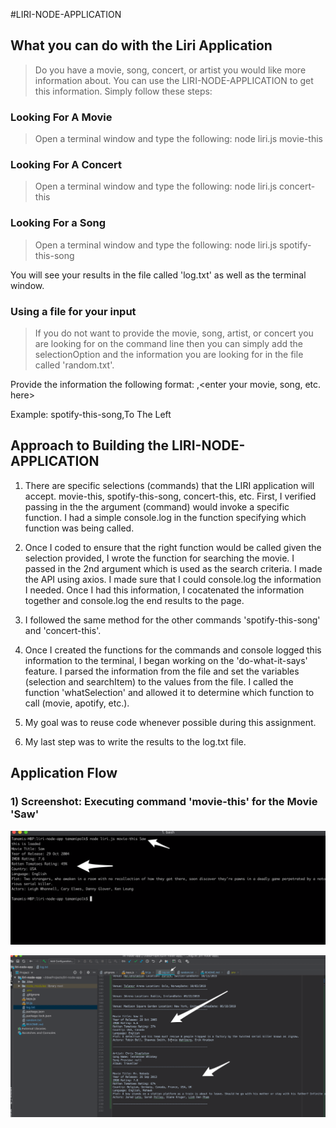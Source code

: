 #LIRI-NODE-APPLICATION

## What you can do with the Liri Application

> Do you have a movie, song, concert, or artist you would like more information about.
> You can use the LIRI-NODE-APPLICATION to get this information. 
> Simply follow these steps:

### Looking For A Movie

> Open a terminal window and type the following:
> node liri.js movie-this *<enter your movie name here>* 

### Looking For A Concert

> Open a terminal window and type the following: 
> node liri.js concert-this *<enter your concert or artist name here>*

### Looking For a Song

> Open a terminal window and type the following: 
> node liri.js spotify-this-song *<enter your song here>*

You will see your results in the file called 'log.txt' as well as the terminal window.

### Using a file for your input

> If you do not want to provide the movie, song, artist, or concert you are looking 
for on the command line then you can simply add the selectionOption and the information
you are looking for in the file called 'random.txt'. 

Provide the information the following format:
<enter your selection option here>,<enter your movie, song, etc. here>

Example: spotify-this-song,To The Left

## Approach to Building the LIRI-NODE-APPLICATION

1) There are specific selections (commands) that the LIRI application will accept.
movie-this, spotify-this-song, concert-this, etc. First, I verified passing in the 
the argument (command) would invoke a specific function. I had a simple console.log 
in the function specifying which function was being called. 

2) Once I coded to ensure that the right function would be called given the selection
provided, I wrote the function for searching the movie. I passed in the 2nd argument which 
is used as the search criteria. I made the API using axios. I made sure that I could
console.log the information I needed. Once I had this information, I cocatenated the
information together and console.log the end results to the page.

3) I followed the same method for the other commands 'spotify-this-song' and 'concert-this'.

4) Once I created the functions for the commands and console logged this information to the terminal,
I began working on the 'do-what-it-says' feature. I parsed the information from the file and
set the variables (selection and searchItem) to the values from the file. I called the
function 'whatSelection' and allowed it to determine which function to call (movie, apotify, etc.).

5) My goal was to reuse code whenever possible during this assignment. 

6) My last step was to write the results to the log.txt file. 


## Application Flow

### 1) Screenshot: Executing command 'movie-this' for the Movie 'Saw'

![Movie-This-Saw](images/movie-this-command.png)


![Log_File_For_Do_What_It_Says](images/dowhatitsays-log.png)


